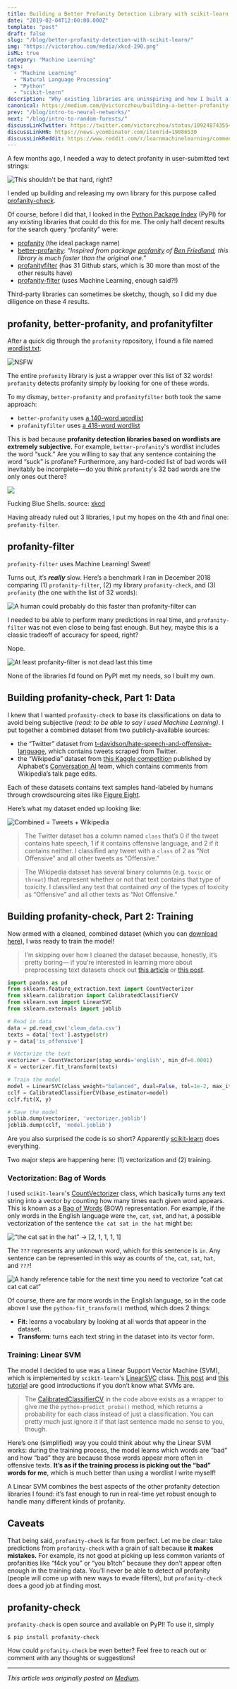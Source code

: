 ```yaml
---
title: Building a Better Profanity Detection Library with scikit-learn
date: "2019-02-04T12:00:00.000Z"
template: "post"
draft: false
slug: "/blog/better-profanity-detection-with-scikit-learn/"
img: "https://victorzhou.com/media/xkcd-290.png"
isML: true
category: "Machine Learning"
tags:
  - "Machine Learning"
  - "Natural Language Processing"
  - "Python"
  - "scikit-learn"
description: "Why existing libraries are uninspiring and how I built a better one."
canonical: https://medium.com/@victorczhou/building-a-better-profanity-detection-library-with-scikit-learn-3638b2f2c4c2
prev: "/blog/intro-to-neural-networks/"
next: "/blog/intro-to-random-forests/"
discussLinkTwitter: https://twitter.com/victorczhou/status/1092487435546705921
discussLinkHN: https://news.ycombinator.com/item?id=19086530
discussLinkReddit: https://www.reddit.com/r/learnmachinelearning/comments/an2o7t/building_a_better_profanity_detection_library/
---
```


A few months ago, I needed a way to detect profanity in user-submitted text strings:

![This shouldn't be that hard, right?](https://cdn-images-1.medium.com/max/1600/1*i2fk4aGvplR7le_3PPajAA.png)

I ended up building and releasing my own library for this purpose called [profanity-check](https://github.com/vzhou842/profanity-check).

Of course, before I did that, I looked in the [Python Package Index](https://pypi.org/) (PyPI) for any existing libraries that could do this for me. The only half decent results for the search query “profanity” were:

*   [profanity](https://pypi.org/project/profanity/) (the ideal package name)
*   [better-profanity](https://pypi.org/project/better-profanity/): _“Inspired from package_ [_profanity_](https://github.com/ben174/profanity) _of_ [_Ben Friedland_](https://github.com/ben174)_, this library is much faster than the original one.”_
*   [profanityfilter](https://pypi.org/project/profanityfilter/) (has 31 Github stars, which is 30 more than most of the other results have)
*   [profanity-filter](https://pypi.org/project/profanity-filter/) (uses Machine Learning, enough said?!)

Third-party libraries can sometimes be sketchy, though, so I did my due diligence on these 4 results.

## profanity, better-profanity, and profanityfilter

After a quick dig through the `profanity` repository, I found a file named [wordlist.txt](https://github.com/ben174/profanity/blob/master/profanity/data/wordlist.txt):

![NSFW](https://cdn-images-1.medium.com/max/2000/1*0lTbmHR5WE7HZ8wCvLpqtg.png)

The entire `profanity` library is just a wrapper over this list of 32 words! `profanity` detects profanity simply by looking for one of these words.

To my dismay, `better-profanity` and `profanityfilter` both took the same approach:

*   `better-profanity` uses [a 140-word wordlist](https://github.com/snguyenthanh/better_profanity/blob/master/better_profanity/profanity_wordlist.txt)
*   `profanityfilter` uses [a 418-word wordlist](https://github.com/areebbeigh/profanityfilter/blob/master/profanityfilter/data/badwords.txt)

This is bad because **profanity detection libraries based on wordlists are extremely subjective.** For example, `better-profanity`'s wordlist includes the word “suck.” Are you willing to say that any sentence containing the word “suck” is profane? Furthermore, any hard-coded list of bad words will inevitably be incomplete — do you think `profanity`'s 32 bad words are the only ones out there?


![](./media-link/xkcd-290.png)
<figcaption>
  Fucking Blue Shells. source: <a href="https://xkcd.com/290/" target="_blank">xkcd</a>
</figcaption>

Having already ruled out 3 libraries, I put my hopes on the 4th and final one: `profanity-filter`.

## profanity-filter

`profanity-filter` uses Machine Learning! Sweet!

Turns out, it’s **_really_** slow. Here’s a benchmark I ran in December 2018 comparing (1) `profanity-filter`, (2) my library `profanity-check`, and (3) `profanity` (the one with the list of 32 words):

![A human could probably do this faster than profanity-filter can](https://cdn-images-1.medium.com/max/1600/1*KRJEl4YHfSTk9PmmScIcUA.png)

I needed to be able to perform many predictions in real time, and `profanity-filter` was not even close to being fast enough. But hey, maybe this is a classic tradeoff of accuracy for speed, right?

Nope.

![At least profanity-filter is not dead last this time](https://cdn-images-1.medium.com/max/1600/1*LYOeGE6vTXTAKhJ_W1fZgQ.png)

None of the libraries I’d found on PyPI met my needs, so I built my own.

## Building profanity-check, Part 1: Data

I knew that I wanted `profanity-check` to base its classifications on data to avoid being subjective _(read: to be able to say I used Machine Learning)_. I put together a combined dataset from two publicly-available sources:

*   the “Twitter” dataset from [t-davidson/hate-speech-and-offensive-language](https://github.com/t-davidson/hate-speech-and-offensive-language/tree/master/data), which contains tweets scraped from Twitter.
*   the “Wikipedia” dataset from [this Kaggle competition](https://www.kaggle.com/c/jigsaw-toxic-comment-classification-challenge) published by Alphabet’s [Conversation AI](https://conversationai.github.io/) team, which contains comments from Wikipedia’s talk page edits.

Each of these datasets contains text samples hand-labeled by humans through crowdsourcing sites like [Figure Eight](https://www.figure-eight.com/).

Here’s what my dataset ended up looking like:

![Combined = Tweets + Wikipedia](https://cdn-images-1.medium.com/max/1600/1*Bw_we8cbs-WOpWXOCxzSTg.png)

> The Twitter dataset has a column named `class` that’s 0 if the tweet contains hate speech, 1 if it contains offensive language, and 2 if it contains neither. I classified any tweet with a `class` of 2 as “Not Offensive” and all other tweets as “Offensive.”

> The Wikipedia dataset has several binary columns (e.g. `toxic` or `threat`) that represent whether or not that text contains that type of toxicity. I classified any text that contained _any_ of the types of toxicity as “Offensive” and all other texts as “Not Offensive.”

## Building profanity-check, Part 2: Training

Now armed with a cleaned, combined dataset (which you can [download here](https://github.com/vzhou842/profanity-check/blob/master/profanity_check/data/clean_data.csv)), I was ready to train the model!

> I’m skipping over how I cleaned the dataset because, honestly, it’s pretty boring— if you’re interested in learning more about preprocessing text datasets check out [this article](https://machinelearningmastery.com/clean-text-machine-learning-python/) or [this post](https://medium.com/@datamonsters/text-preprocessing-in-python-steps-tools-and-examples-bf025f872908).

```python
import pandas as pd
from sklearn.feature_extraction.text import CountVectorizer
from sklearn.calibration import CalibratedClassifierCV
from sklearn.svm import LinearSVC
from sklearn.externals import joblib

# Read in data
data = pd.read_csv('clean_data.csv')
texts = data['text'].astype(str)
y = data['is_offensive']

# Vectorize the text
vectorizer = CountVectorizer(stop_words='english', min_df=0.0001)
X = vectorizer.fit_transform(texts)

# Train the model
model = LinearSVC(class_weight="balanced", dual=False, tol=1e-2, max_iter=1e5)
cclf = CalibratedClassifierCV(base_estimator=model)
cclf.fit(X, y)

# Save the model
joblib.dump(vectorizer, 'vectorizer.joblib')
joblib.dump(cclf, 'model.joblib')
```
<figcaption>
  Are you also surprised the code is so short?
  Apparently <a href="https://scikit-learn.org/" target="_blank">scikit-learn</a> does everything.
</figcaption>

Two major steps are happening here: (1) vectorization and (2) training.

### Vectorization: Bag of Words

I used `scikit-learn`'s [CountVectorizer](https://scikit-learn.org/stable/modules/generated/sklearn.feature_extraction.text.CountVectorizer.html) class, which basically turns any text string into a vector by counting how many times each given word appears. This is known as a [Bag of Words](/blog/bag-of-words/) (BOW) representation. For example, if the only words in the English language were `the`, `cat`, `sat`, and `hat`, a possible vectorization of the sentence `the cat sat in the hat` might be:

![“the cat sat in the hat” -> [2, 1, 1, 1, 1]](https://cdn-images-1.medium.com/max/1600/1*sbnts1u_QFB_V-X5DSC3pg.png)

The `???` represents any unknown word, which for this sentence is `in`. Any sentence can be represented in this way as counts of `the`, `cat`, `sat`, `hat`, and `???`!

![A handy reference table for the next time you need to vectorize “cat cat cat cat cat”](https://cdn-images-1.medium.com/max/1600/1*-wONWZDab2gNQP3Rfdpt_A.png)

Of course, there are far more words in the English language, so in the code above I use the `python›fit_transform()` method, which does 2 things:

*   **Fit:** learns a vocabulary by looking at all words that appear in the dataset.
*   **Transform**: turns each text string in the dataset into its vector form.

### Training: Linear SVM

The model I decided to use was a Linear Support Vector Machine (SVM), which is implemented by `scikit-learn`'s [LinearSVC](https://scikit-learn.org/stable/modules/generated/sklearn.svm.LinearSVC.html) class. [This post](https://medium.com/machine-learning-101/chapter-2-svm-support-vector-machine-theory-f0812effc72) and [this tutorial](https://www.svm-tutorial.com/2014/11/svm-understanding-math-part-1/) are good introductions if you don’t know what SVMs are.

> The [CalibratedClassifierCV](https://scikit-learn.org/stable/modules/generated/sklearn.calibration.CalibratedClassifierCV.html) in the code above exists as a wrapper to give me the `python›predict_proba()` method, which returns a probability for each class instead of just a classification. You can pretty much just ignore it if that last sentence made no sense to you, though.

Here’s one (simplified) way you could think about why the Linear SVM works: during the training process, the model learns which words are “bad” and how “bad” they are because those words appear more often in offensive texts. **It’s as if the training process is picking out the “bad” words for me**, which is much better than using a wordlist I write myself!

A Linear SVM combines the best aspects of the other profanity detection libraries I found: it’s fast enough to run in real-time yet robust enough to handle many different kinds of profanity.

## Caveats

That being said, `profanity-check` is far from perfect. Let me be clear: take predictions from `profanity-check` with a grain of salt because **it makes mistakes.** For example, its not good at picking up less common variants of profanities like “f4ck you” or “you b1tch” because they don’t appear often enough in the training data. You’ll never be able to detect _all_ profanity (people will come up with new ways to evade filters), but `profanity-check` does a good job at finding most.

## profanity-check

`profanity-check` is open source and available on PyPI! To use it, simply

```
$ pip install profanity-check
```

How could `profanity-check` be even better? Feel free to reach out or comment with any thoughts or suggestions!

* * *

_This article was originally posted on [Medium](https://medium.com/@victorczhou/building-a-better-profanity-detection-library-with-scikit-learn-3638b2f2c4c2)._

